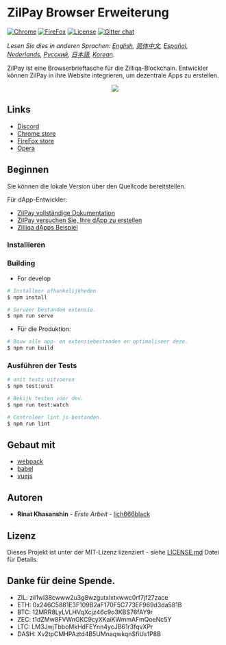 # ZilPay Browser Erweiterung

[![Chrome](https://img.shields.io/chrome-web-store/v/klnaejjgbibmhlephnhpmaofohgkpgkd)](https://chrome.google.com/webstore/detail/zilpay/klnaejjgbibmhlephnhpmaofohgkpgkd?utm_source=chrome-ntp-icon)
[![FireFox](https://img.shields.io/amo/v/zilpay)](https://addons.mozilla.org/en-GB/firefox/addon/zilpay/)
[![License](https://img.shields.io/badge/License-MIT-blue.svg)](https://github.com/Zilliqa/scilla/blob/master/LICENSE)
[![Gitter chat](http://img.shields.io/badge/chat-on%20gitter-077a8f.svg)](https://gitter.im/Zilliqa/General)

*Lesen Sie dies in anderen Sprachen: [English](README.md), [简体中文](README_ZH-CN.md), [Español](README_ES.md), [Nederlands](README_NL), [Русский](README_RU.md), [日本語](README_JP.md), [Korean](README_KR.md).*

ZilPay ist eine Browserbrieftasche für die Zilliqa-Blockchain. Entwickler können ZilPay in ihre Website integrieren, um dezentrale Apps zu erstellen.

<p align="center">
  <a href="https://zilpay.xyz"><img src="https://github.com/lich666dead/zil-pay/blob/master/imgs/preview.png"></a>
</p>

## Links
+ [Discord](https://discordapp.com/channels/370992535725932544/636917110089580544)
+ [Chrome store](https://chrome.google.com/webstore/detail/zilpay/klnaejjgbibmhlephnhpmaofohgkpgkd?utm_source=chrome-ntp-icon)
+ [FireFox store](https://addons.mozilla.org/en-GB/firefox/addon/zilpay/)
+ [Opera](https://chrome.google.com/webstore/detail/zilpay/klnaejjgbibmhlephnhpmaofohgkpgkd?utm_source=chrome-ntp-icon)

## Beginnen
Sie können die lokale Version über den Quellcode bereitstellen.

Für dApp-Entwickler:
+ [ZilPay vollständige Dokumentation](https://zilpay.xyz/Documentation/)
+ [ZilPay versuchen Sie, Ihre dApp zu erstellen](https://medium.com/coinmonks/test-and-develop-dapps-on-zilliqa-with-zilpay-52b165f118bf?source=friends_link&sk=2a60070ddac60677ec36b1234c60222a)
+ [Zilliqa dApps Beispiel](https://github.com/lich666dead/zilliqa-dApps)

### Installieren

### Building

* For develop
```bash
# Installeer afhankelijkheden
$ npm install

# Serveer bestanden extensie.
$ npm run serve
```

* Für die Produktion:
```bash
# Bouw alle app- en extensiebestanden en optimaliseer deze.
$ npm run build
```

### Ausführen der Tests
```bash
# unit tests uitvoeren
$ npm test:unit

# Bekijk testen voor dev.
$ npm run test:watch

# Controleer lint js-bestanden.
$ npm run lint
```

## Gebaut mit

* [webpack](https://github.com/webpack/webpack)
* [babel](https://github.com/babel/babel)
* [vuejs](https://github.com/vuejs)

## Autoren

* **Rinat Khasanshin** - *Erste Arbeit* - [lich666black](https://github.com/lich666dead)

## Lizenz

Dieses Projekt ist unter der MIT-Lizenz lizenziert - siehe [LICENSE.md](https://github.com/zilpay/zil-pay/blob/master/LICENSE) Datei für Details.

Danke für deine Spende.
------

- ZIL: zil1wl38cwww2u3g8wzgutxlxtxwwc0rf7jf27zace
- ETH: 0x246C5881E3F109B2aF170F5C773EF969d3da581B
- BTC: 12MRR8LyLVLHVqXcjz46c9o3KBS76fAY9r
- ZEC: t1dZMw8FVWnGKC9cyXKaiKWmmAFmQoeNc5Y
- LTC: LM3JwjTbboMkHdFEYnn4ycJB61r3fqvXPr
- DASH: Xv2tpCMHPAztd4B5UMnaqwkqnSfiUs1P8B
